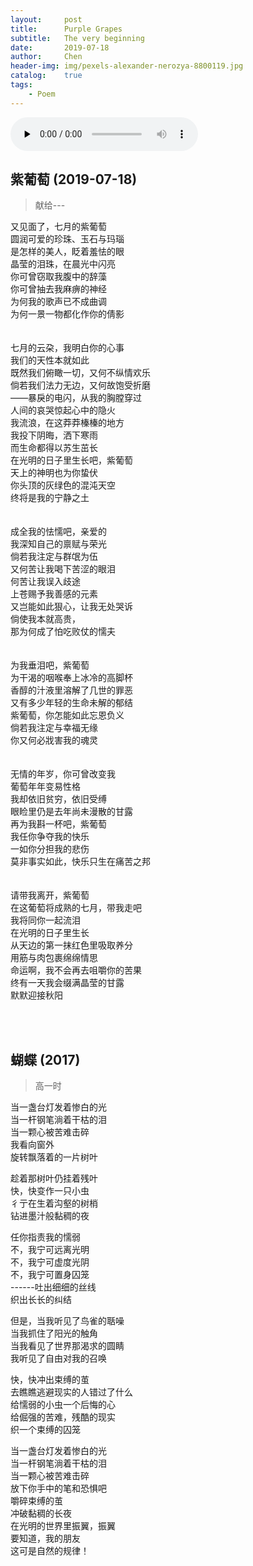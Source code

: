 ```yaml
---
layout:     post
title:      Purple Grapes
subtitle:   The very beginning
date:       2019-07-18
author:     Chen
header-img: img/pexels-alexander-nerozya-8800119.jpg
catalog:    true
tags:
    - Poem
---
```


<audio id="audio" controls="" preload="none">
      <source id="mp3" src="https://wchen0.github.io/music/Мельница - Господин горных дорог.mp3">
</audio>


## 紫葡萄 (2019-07-18)

<blockquote>献给---</blockquote>

又见面了，七月的紫葡萄<br/>
圆润可爱的珍珠、玉石与玛瑙<br/>
是怎样的美人，眨着羞怯的眼<br/>
晶莹的泪珠，在晨光中闪亮<br/>
你可曾窃取我腹中的辞藻<br/>
你可曾抽去我麻痹的神经<br/>
为何我的歌声已不成曲调<br/>
为何一景一物都化作你的倩影<br/>
<br/>
<br/>
七月的云朶，我明白你的心事<br/>
我们的天性本就如此<br/>
既然我们俯瞰一切，又何不纵情欢乐<br/>
倘若我们法力无边，又何故饱受折磨<br/>
——暴戾的电闪，从我的胸膛穿过<br/>
人间的哀哭惊起心中的隐火<br/>
我流浪，在这莽莽榛榛的地方<br/>
我投下阴晦，洒下寒雨<br/>
而生命都得以苏生茁长<br/>
在光明的日子里生长吧，紫葡萄<br/>
天上的神明也为你蛰伏<br/>
你头顶的灰绿色的混沌天空<br/>
终将是我的宁静之土<br/>
<br/>
<br/>
成全我的怯懦吧，亲爱的<br/>
我深知自己的禀赋与荣光<br/>
倘若我注定与群氓为伍<br/>
又何苦让我喝下苦涩的眼泪<br/>
何苦让我误入歧途<br/>
上苍赐予我善感的元素<br/>
又岂能如此狠心，让我无处哭诉<br/>
倘使我本就高贵，<br/>
那为何成了怕吃败仗的懦夫<br/>
<br/>
<br/>
为我垂泪吧，紫葡萄<br/>
为干渴的咽喉奉上冰冷的高脚杯<br/>
香醇的汁液里溶解了几世的罪恶<br/>
又有多少年轻的生命未解的郁结<br/>
紫葡萄，你怎能如此忘恩负义<br/>
倘若我注定与幸福无缘<br/>
你又何必戕害我的魂灵<br/>
<br/>
<br/>
无情的年岁，你可曾改变我<br/>
葡萄年年变易性格<br/>
我却依旧贫穷，依旧受缚<br/>
眼睑里仍是去年尚未漫散的甘露<br/>
再为我斟一杯吧，紫葡萄<br/>
我任你争夺我的快乐<br/>
一如你分担我的悲伤<br/>
莫非事实如此，快乐只生在痛苦之邦<br/>
<br/>
<br/>
请带我离开，紫葡萄<br/>
在这葡萄将成熟的七月，带我走吧<br/>
我将同你一起流泪<br/>
在光明的日子里生长<br/>
从天边的第一抹红色里吸取养分<br/>
用筋与肉包裹绵绵情思<br/>
命运啊，我不会再去咀嚼你的苦果<br/>
终有一天我会缀满晶莹的甘露<br/>
默默迎接秋阳<br/>


<br><br>

## 蝴蝶 (2017)
<blockquote>高一时</blockquote>

当一盏台灯发着惨白的光     
当一杆钢笔淌着干枯的泪     
当一颗心被苦难击碎     
我看向窗外     
旋转飘落着的一片树叶     
     
趁着那树叶仍挂着残叶     
快，快变作一只小虫     
彳亍在生着沟壑的树梢     
钻进墨汁般黏稠的夜     
     
任你指责我的懦弱     
不，我宁可远离光明     
不，我宁可虚度光阴     
不，我宁可置身囚笼     
------吐出细细的丝线     
织出长长的纠结     
     
但是，当我听见了鸟雀的聒噪     
当我抓住了阳光的触角     
当我看见了世界那渴求的圆睛     
我听见了自由对我的召唤     
     
快，快冲出束缚的茧     
去瞧瞧逃避现实的人错过了什么     
给懦弱的小虫一个后悔的心     
给倔强的苦难，残酷的现实     
织一个束缚的囚笼     
     
当一盏台灯发着惨白的光     
当一杆钢笔淌着干枯的泪     
当一颗心被苦难击碎     
放下你手中的笔和恐惧吧     
嚼碎束缚的茧     
冲破黏稠的长夜     
在光明的世界里振翼，振翼     
要知道，我的朋友     
这可是自然的规律！     
